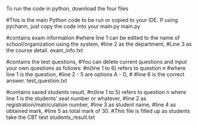 To run the code in python, download the four files


#This is the main Python code to be run or copied to your IDE. If using pycharm, just copy the code into your main.py
main.py


#contains exam information
#where line 1 can be edited to the name of school/organization using the system,
#line 2 as the department,
#Line 3 as the course detail.
exam_info.txt


#contains the test questions,
#You can delete current questions and input your own questions as follows:
#n(line 1 to 6) refers to question n
#where line 1 is the question,
#line 2 - 5 are options A - D, #
#line 6 is the correct answer.
test_question.txt



#contains saved students result,
#n(line 1 to 5) refers to question n where line 1 is the students' seat number or whatever,
#line 2 as registration/matriculation number,
#line 3 as student name,
#line 4 as obtained mark,
#line 5 as total mark of 30.
#This file is filled up as students take the CBT test
students_result.txt
